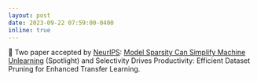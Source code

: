 ```yaml
---
layout: post
date: 2023-09-22 07:59:00-0400
inline: true
---
```


:partying_face: Two paper accepted by [NeurIPS](https://neurips.cc/): [Model Sparsity Can Simplify Machine Unlearning](https://arxiv.org/abs/2304.04934) (Spotlight) and Selectivity Drives Productivity: Efficient Dataset Pruning for Enhanced Transfer Learning.
